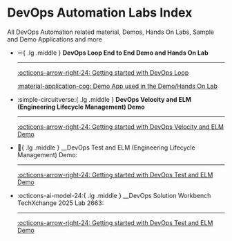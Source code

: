 # DevOps Automation Labs Index

All DevOps Automation related material, Demos, Hands On Labs, Sample and Demo Applications and more

<div class="grid cards" markdown>

- :infinity:{ .lg .middle } __DevOps Loop End to End Demo and Hands On Lab__

    ---

    [:octicons-arrow-right-24: Getting started with DevOps Loop](https://devopsautomationlabs.github.io/End2End/)

    [:material-application-cog: Demo App used in the Demo/Hands On Lab](https://devopsautomationlabs.github.io/EchoLogic_DemoApp/)

- :simple-circuitverse:{ .lg .middle } __DevOps Velocity and ELM (Engineering Lifecycle Management) Demo__

    ---

    [:octicons-arrow-right-24: Getting started with DevOps Velocity and ELM Demo](https://devopsautomationlabs.github.io/ELM_Velocity/)

- :test_tube:{ .lg .middle } __DevOps Test and ELM (Engineering Lifecycle Management) Demo:

    ---

    [:octicons-arrow-right-24: Getting started with DevOps Test and ELM Demo](https://devopsautomationlabs.github.io/Test_ELM/)

- :octicons-ai-model-24:{ .lg .middle } __DevOps Solution Workbench TechXchange 2025 Lab 2663:

    ---

    [:octicons-arrow-right-24: Getting started with DevOps Test and ELM Demo](https://devopsautomationlabs.github.io/TechXchange_2663/)

</div>
